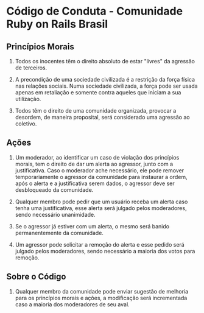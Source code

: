 # Código de Conduta - Comunidade Ruby on Rails Brasil

## Princípios Morais

1. Todos os inocentes têm o direito absoluto de estar "livres" da agressão de terceiros.

2. A precondição de uma sociedade civilizada é a restrição da força física nas relações sociais. Numa sociedade civilizada, a força pode ser usada apenas em retaliação e somente contra aqueles que iniciam a sua utilização.

3. Todos têm o direito de uma comunidade organizada, provocar a desordem, de maneira proposital, será considerado uma agressão ao coletivo.

## Ações

1. Um moderador, ao identificar um caso de violação dos princípios morais, tem o direito de dar um alerta ao agressor, junto com a justificativa. Caso o moderador ache necessário, ele pode remover temporariamente o agressor da comunidade para instaurar a ordem, após o alerta e a justificativa serem dados, o agressor deve ser desbloqueado da comunidade.

2. Qualquer membro pode pedir que um usuário receba um alerta caso tenha uma justificativa, esse alerta será julgado pelos moderadores, sendo necessário unanimidade.

3. Se o agressor já estiver com um alerta, o mesmo será banido permanentemente da comunidade.

4. Um agressor pode solicitar a remoção do alerta e esse pedido será julgado pelos moderadores, sendo necessário a maioria dos votos para remoção.

## Sobre o Código

1. Qualquer membro da comunidade pode enviar sugestão de melhoria para os princípios morais e ações, a modificação será incrementada caso a maioria dos moderadores de seu aval.
